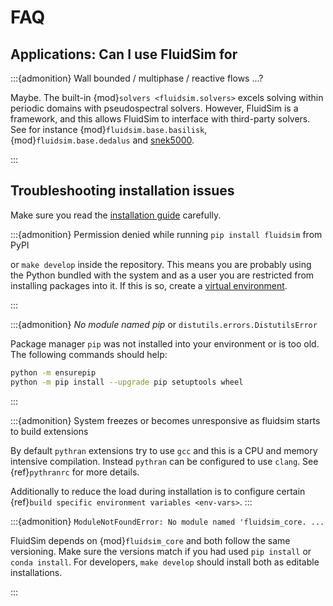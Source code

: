 # FAQ

## Applications: Can I use FluidSim for

:::{admonition} Wall bounded / multiphase / reactive flows ...?

Maybe. The built-in {mod}`solvers <fluidsim.solvers>` excels solving within
periodic domains with pseudospectral solvers. However, FluidSim is a framework,
and this allows FluidSim to interface with third-party solvers. See for
instance {mod}`fluidsim.base.basilisk`, {mod}`fluidsim.base.dedalus` and
[snek5000](https://snek5000.readthedocs.io).

:::

## Troubleshooting installation issues

Make sure you read the [installation guide](install) carefully.

:::{admonition} Permission denied while running `pip install fluidsim` from PyPI

or `make develop` inside the repository. This means you are probably using the
Python bundled with the system and as a user you are restricted from installing
packages into it. If this is so, create a [virtual environment].

:::

:::{admonition} *No module named pip* or `distutils.errors.DistutilsError`

Package manager `pip` was not installed into your environment or is too old. The
following commands should help:

```sh
python -m ensurepip
python -m pip install --upgrade pip setuptools wheel
```

:::

:::{admonition} System freezes or becomes unresponsive as fluidsim starts to build extensions

By default `pythran` extensions try to use `gcc` and this is a
CPU and memory intensive compilation. Instead `pythran` can be configured to use
`clang`. See {ref}`pythranrc` for more details.

Additionally to reduce the load during installation is to configure certain
{ref}`build specific environment variables <env-vars>`.
:::

:::{admonition} `ModuleNotFoundError: No module named 'fluidsim_core. ...`

FluidSim depends on {mod}`fluidsim_core` and both follow the same versioning. Make
sure the versions match if you had used `pip install` or `conda install`. For
developers, `make develop` should install both as editable installations.

:::

[virtual environment]: https://packaging.python.org/guides/installing-using-pip-and-virtual-environments/#creating-a-virtual-environment

